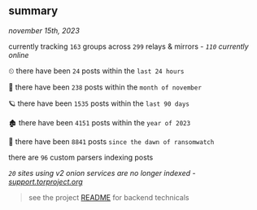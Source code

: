 
## summary
_november 15th, 2023_

currently tracking `163` groups across `299` relays & mirrors - _`110` currently online_

⏲ there have been `24` posts within the `last 24 hours`

🦈 there have been `238` posts within the `month of november`

🪐 there have been `1535` posts within the `last 90 days`

🏚 there have been `4151` posts within the `year of 2023`

🦕 there have been `8841` posts `since the dawn of ransomwatch`

there are `96` custom parsers indexing posts

_`20` sites using v2 onion services are no longer indexed - [support.torproject.org](https://support.torproject.org/onionservices/v2-deprecation/)_

> see the project [README](https://github.com/joshhighet/ransomwatch#ransomwatch--) for backend technicals
